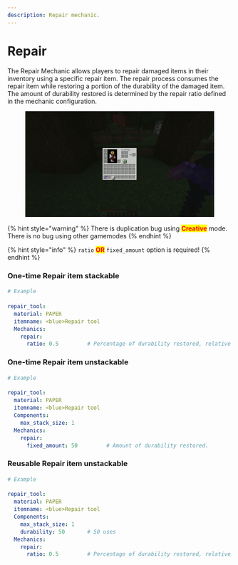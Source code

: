 ```yaml
---
description: Repair mechanic.
---
```


# Repair

The Repair Mechanic allows players to repair damaged items in their inventory using a specific repair item. The repair process consumes the repair item while restoring a portion of the durability of the damaged item. The amount of durability restored is determined by the repair ratio defined in the mechanic configuration.

<figure><img src="../.gitbook/assets/repair.gif" alt="" width="640"><figcaption></figcaption></figure>

{% hint style="warning" %}
There is duplication bug using <mark style="color:red;">**Creative**</mark> mode. There is no bug using other gamemodes
{% endhint %}

{% hint style="info" %}
`ratio` <mark style="color:red;">**OR**</mark> `fixed_amount` option is required!
{% endhint %}

### One-time Repair item stackable

```yaml
# Example

repair_tool:
  material: PAPER
  itemname: <blue>Repair tool
  Mechanics:
    repair:
      ratio: 0.5         # Percentage of durability restored, relative to the item's current damage.

```

### One-time Repair item unstackable

```yaml
# Example

repair_tool:
  material: PAPER
  itemname: <blue>Repair tool
  Components:
    max_stack_size: 1
  Mechanics:
    repair:
      fixed_amount: 50         # Amount of durability restored.

```

### Reusable Repair item unstackable

```yaml
# Example

repair_tool:
  material: PAPER
  itemname: <blue>Repair tool
  Components:
    max_stack_size: 1
    durability: 50       # 50 uses
  Mechanics:
    repair:
      ratio: 0.5         # Percentage of durability restored, relative to the item's current damage.

```
